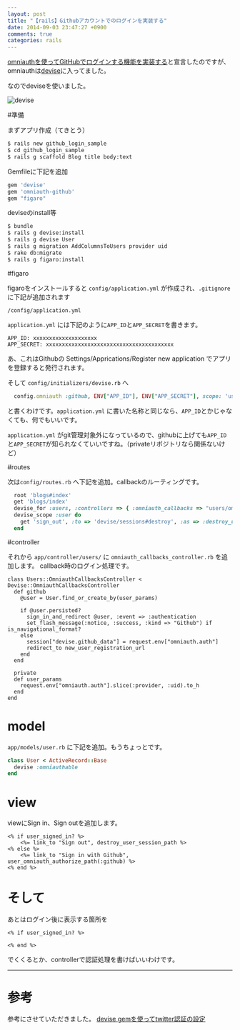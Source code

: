 ```yaml
---
layout: post
title: "【rails】Githubアカウントでのログインを実装する"
date: 2014-09-03 23:47:27 +0900
comments: true
categories: rails
---
```


[omniauthを使ってGitHubでログインする機能を実装する](https://github.com/great-h/great-h.github.io/issues/1190)と宣言したのですが、omniauthは[devise](https://github.com/plataformatec/devise)に入ってました。

なのでdeviseを使いました。

![devise](https://camo.githubusercontent.com/b1c21cc10f2f94857dea5135fe55f2e4d451e028/68747470733a2f2f7261772e6769746875622e636f6d2f706c617461666f726d617465632f6465766973652f6d61737465722f6465766973652e706e67)

<!-- more -->

#準備

まずアプリ作成（てきとう）
```bash
$ rails new github_login_sample
$ cd github_login_sample
$ rails g scaffold Blog title body:text
```

Gemfileに下記を追加

```ruby
gem 'devise'
gem 'omniauth-github'
gem "figaro"
```

deviseのinstall等

```bash
$ bundle
$ rails g devise:install
$ rails g devise User
$ rails g migration AddColumnsToUsers provider uid
$ rake db:migrate
$ rails g figaro:install
```

#figaro

figaroをインストールすると ``config/application.yml`` が作成され、``.gitignore`` に下記が追加されます

```
/config/application.yml
```

``application.yml`` には下記のように``APP_ID``と``APP_SECRET``を書きます。

```
APP_ID: xxxxxxxxxxxxxxxxxxxx
APP_SECRET: xxxxxxxxxxxxxxxxxxxxxxxxxxxxxxxxxxxxxxxx
```

あ、これはGithubの Settings/Apprications/Register new application でアプリを登録すると発行されます。

そして ``config/initializers/devise.rb`` へ

```ruby
  config.omniauth :github, ENV["APP_ID"], ENV["APP_SECRET"], scope: 'user,public_repo'
```

と書くわけです。``application.yml`` に書いた名称と同じなら、``APP_ID``とかじゃなくても、何でもいいです。

``application.yml`` がgit管理対象外になっているので、githubに上げても``APP_ID``と``APP_SECRET``が知られなくていいですね。（privateリポジトリなら関係ないけど）

#routes

次は``config/routes.rb`` へ下記を追加。callbackのルーティングです。

```ruby
  root 'blogs#index'
  get 'blogs/index'
  devise_for :users, :controllers => { :omniauth_callbacks => "users/omniauth_callbacks" }
  devise_scope :user do
    get 'sign_out', :to => 'devise/sessions#destroy', :as => :destroy_user_session
  end
```

#controller

それから ``app/controller/users/`` に ``omniauth_callbacks_controller.rb`` を追加します。
callback時のログイン処理です。

```
class Users::OmniauthCallbacksController < Devise::OmniauthCallbacksController
  def github
    @user = User.find_or_create_by(user_params)

    if @user.persisted?
      sign_in_and_redirect @user, :event => :authentication
      set_flash_message(:notice, :success, :kind => "Github") if is_navigational_format?
    else
      session["devise.github_data"] = request.env["omniauth.auth"]
      redirect_to new_user_registration_url
    end
  end

  private
  def user_params
    request.env["omniauth.auth"].slice(:provider, :uid).to_h
  end
end
```

# model

``app/models/user.rb`` に下記を追加。もうちょっとです。

```ruby
class User < ActiveRecord::Base
  devise :omniauthable
end
```

# view

viewにSign in、Sign outを追加します。

```erb
<% if user_signed_in? %>
    <%= link_to "Sign out", destroy_user_session_path %>
<% else %>
    <%= link_to "Sign in with Github", user_omniauth_authorize_path(:github) %>
<% end %>
```

# そして

あとはログイン後に表示する箇所を

```erb
<% if user_signed_in? %>

<% end %>
```

でくくるとか、controllerで認証処理を書けばいいわけです。

---
# 参考
参考にさせていただきました。
[devise gemを使ってtwitter認証の設定](http://qiita.com/soramugi/items/5b2ed46e8c8b6157e7cc)

